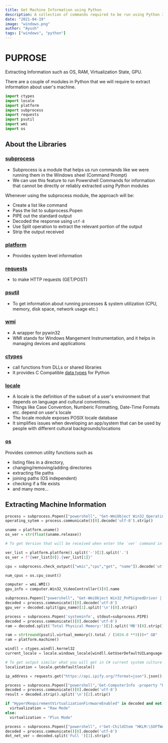 ```yaml
---
title: Get Machine Information using Python
description: A collection of commands required to be run using Python 3 to extract all relevant Information about a user's machine
date: "2021-04-19"
image: "windows.png"
author: "Ayush"
tags: ["windows", "python"]
---
```


# PUPROSE

Extracting Information such as OS, RAM, Virtualization State, GPU.

There are a couple of modules in Python that we will require to extract information about user's machine.

```py
import ctypes
import locale
import platform
import subprocess
import requests
import psutil
import wmi
import os
```

## About the Libraries

### [subprocess](https://docs.python.org/3/library/subprocess.html)

- Subprocess is a module that helps us run commands like we were running them in the Windows sheel (Command Prompt)
- We can use this feature to run Powershell Commands for information that cannot be directly or reliably extracted using Python modules

Whenever using the subprocess module, the approach will be:

- Create a list like command
- Pass the list to subprocess.Popen
- PIPE out the standard output
- Decoded the response using `utf-8`
- Use Split operation to extract the relevant portion of the output
- Strip the output received

### [platform](https://docs.python.org/3/library/platform.html)

- Provides system level information

### [requests](https://pypi.org/project/requests/)

- to make HTTP requests (GET/POST)

### [psutil](https://psutil.readthedocs.io/en/latest/)

- To get information about running processes & system utilization (CPU, memory, disk space, network usage etc.)

### [wmi](https://pypi.org/project/WMI/)

- A wrapper for pywin32
- WMI stands for Windows Mangement Instrumentation, and it helps in managing devices and applications

### [ctypes](https://docs.python.org/3/library/ctypes.html)

- call functions from DLLs or shared libraries
- It provides C Compatible [data types](https://docs.python.org/3/library/ctypes.html#fundamental-data-types) for Python

### [locale](https://docs.python.org/3/library/locale.html)

- A locale is the definition of the subset of a user's environment that depends on language and cultural conventions.
- Things like Case Convention, Numberic Formatting, Date-Time Formats etc. depend on user's locale
- The locale module exposes POSIX locale database
- It simplifies issues when developing an app/system that can be used by people with different cultural backgrounds/locations

### [os](https://docs.python.org/3/library/os.html)

Provides common utility functions such as

- listing files in a directory,
- changing/removing/adding directories
- extracting file paths
- joining paths (OS independent)
- checking if a file exists
- and many more...

## Extracting Machine Information

```py heading="Full Operating System Name"
process = subprocess.Popen(["powershell", "Get-WmiObject Win32_OperatingSystem | select Caption -ExpandProperty Caption"], stdout=subprocess.PIPE)
operating_sytem = process.communicate()[0].decode('utf-8').strip()
```

```py heading="OS Version (like 10.0, 8.1)"
uname = platform.uname()
os_ver = str(float(uname.release))
```

```py heading="OS Version (similar to running version on cmd)"
# To get Version that will be received when enter the `ver` command in command prompt, we can use platform.platform()

ver_list = platform.platform().split('-')[2].split('.')
os_ver = f"{ver_list[0]}.{ver_list[1]}"
```

```py heading="CPU Name"
cpu = subprocess.check_output(["wmic","cpu","get", "name"]).decode('utf-8').split('\n')[1].strip()
```

```py heading="Number of Processors"
num_cpus = os.cpu_count()
```

```py heading="GPU Name"
computer = wmi.WMI()
gpu_info = computer.Win32_VideoController()[0].name
```

```py heading="GPU Driver Version"
subprocess.Popen(["powershell", "Get-WmiObject Win32_PnPSignedDriver | select devicename, driverversion"], stdout=subprocess.PIPE)
decoded = process.communicate()[0].decode('utf-8')
gpu_ver = decoded.split(gpu_name)[1].split('\n')[0].strip()
```

```py heading='Extracting RAM (excludes ram consumed by Partitions)'
process = subprocess.Popen('systeminfo', stdout=subprocess.PIPE)
decoded = process.communicate()[0].decode('utf-8')
ram = decoded.split('Total Physical Memory:')[1].split('MB')[0].strip().replace(',', '')
```

```py heading="RAM (Total Machine Ram)"
ram = str(round(psutil.virtual_memory().total / (1024.0 **3)))+" GB"
ram = platform.machine()
```

```py heading="OS Locale (like en-in)"
windll = ctypes.windll.kernel32
current_locale = locale.windows_locale[windll.GetUserDefaultUILanguage()]

# To get output similar what you will get in C# current system culture library
localization = locale.getdefaultlocale()
```

```py heading="Public IP Address"
ip_address = requests.get("https://api.ipify.org/?format=json").json()['ip']
```

```py heading="Virtualization (Raw/Plus)"
process = subprocess.Popen(["powershell",'Get-ComputerInfo -property "HyperVRequirementVirtualizationFirmwareEnabled"'],stdout=subprocess.PIPE);
decoded = process.communicate()[0].decode('utf-8')
result = decoded.strip().split('\n')[2].strip()

if "HyperVRequirementVirtualizationFirmwareEnabled" in decoded and not result:
  virtualization = "Raw Mode"
else:
  virtualization = "Plus Mode"
```

```py heading="Dot Net Version (Full)"
process = subprocess.Popen(["powershell", r'Get-ChildItem "HKLM:\SOFTWARE\Microsoft\NET Framework Setup\NDP" -Recurse | Get-ItemProperty -Name version -EA 0 | Where { $_.PSChildName -Match "^(?!S)\p{L}"} | Select PSChildName, version | grep "Full"'], stdout=subprocess.PIPE)
decoded = process.communicate()[0].decode('utf-8')
dot_net_ver = decoded.split('Full ')[1].strip()
```
